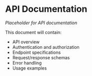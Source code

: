 # API Documentation

*Placeholder for API documentation*

This document will contain:
- API overview
- Authentication and authorization
- Endpoint specifications
- Request/response schemas
- Error handling
- Usage examples
